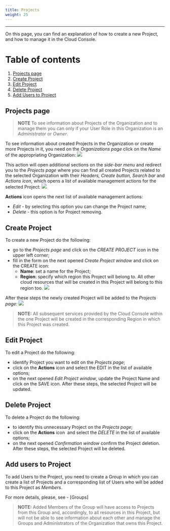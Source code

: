 ```yaml
---
title: Projects
weight: 25
---
```

___
On this page, you can find an explanation of how to create a new Project, and how to manage it in the Cloud Console.

# Table of contents
1. [Projects page](#projects-page)
2. [Create Project](#create-project)
3. [Edit Project](#edite-project)
4. [Delete Project](#delete-project)
5. [Add Users to Project](#add-users-to-project) 

## Projects page

>**NOTE** To see information about Projects of the Organization and to manage them you can only if your User Role in this Organization is an *Administrator* or *Owner*. 

To see information about created Projects in the Organization or create more Projects in it, you need on the *Organizations page* click on the *Name* of the appropriating Organization:
![](../../assets/images/projects/1-pr.png?classes=border,shadow) 

This action will open additional sections on the *side-bar menu* and redirect you to the *Projects page* where you can find all created Projects related to the selected Organization with their *Headers, Create button, Search bar* and *Actions icon*, which opens a list of available management actions for the selected Project:
![](../../assets/images/projects/2-pr.png?classes=border,shadow) 

**Actions** icon opens the next list of available management actions:
- *Edit* - by selecting this option you can change the Project name;
- *Delete* - this option is for Project removing.

## Create Project

To create a new Project do the following:
- go to the *Projects page* and click on the *CREATE PROJECT* icon in the upper left corner; 
- fill in the form on the next opened *Create Project window* and click on the CREATE icon: 
  - **Name**: set a name for the Project;
  - **Region**: specify which region this Project will belong to. All other cloud resources that will be created in this Project will belong to this region too.
![](../../assets/images/projects/4-pr.png?classes=border,shadow) 


After these steps the newly created Project will be added to the *Projects page:*
![](../../assets/images/projects/5-pr.png?classes=border,shadow) 

>**NOTE:** All subsequent services provided by the Cloud Console within the one Project will be created in the corresponding Region in which this Project was created.

## Edit Project 

To edit a Project do the following:
- identify Project you want to edit on the *Projects page*;
- click on the **Actions** icon and select the EDIT in the list of available options;
- on the next opened *Edit Project window*, update the Project Name and click on the SAVE icon.
After these steps, the selected Project will be updated.

## Delete Project 

To delete a Project do the following:
- to identify this unnecessary Project on the *Projects page*;
- click on the **Actions** icon  and select the *DELETE* in the list of available options;
- on the next opened *Confirmation window* confirm the Project deletion.
After these steps, the selected Project will be deleted.

## Add users to Project

To add Users to the Project, you need to create a Group in which you can create a list of Projects and a corresponding list of Users who will be added to this Project as *Members*.

For more details, please, see - [Groups]

>**NOTE:** Added Members of the Group will have access to Projects from this Group and, accordingly, to all resources in this Project, but will not be able to see information about each other and manage the Groups and Administrators of the Organization that owns this Project.